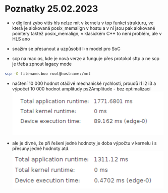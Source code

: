 # Poznatky 25.02.2023

- v digilent zybo vitis hls nelze mít v kernelu v top funkci strukturu, ve která je alokovaná posix_memalign v hostu a v ní jsou pak alokované pointery taktéž posix_memalign, v klasickém C++ to není problém, ale v HLS ano

- snažím se přesunout a uzpůsobit I-n model pro SoC

- scp na mac os, kde je nová verze a funguje přes protokol sftp a ne scp je třeba zpnout lagacy mode

```bash
scp -O filename.boo root@hostname:/mnt

```

- načtení 10 000 hodnot otáčivé mechanické rychlosti, proudů i1 i2 i3 a výpočet 10 000 hodnot amplitudy ps2Amplitude - bez optimalizací
  ![Execution](./images/20230225/20230225_execution_10000_values.png)

- ale je divné, že při řešení jedné hodnoty je doba výpočtu v kernelu i s přesuny jedné hodnoty atd.
  ![Execution Kernel 2](./images/20230225/20230225_execution_one_value_app_with_test_inputs.png)
